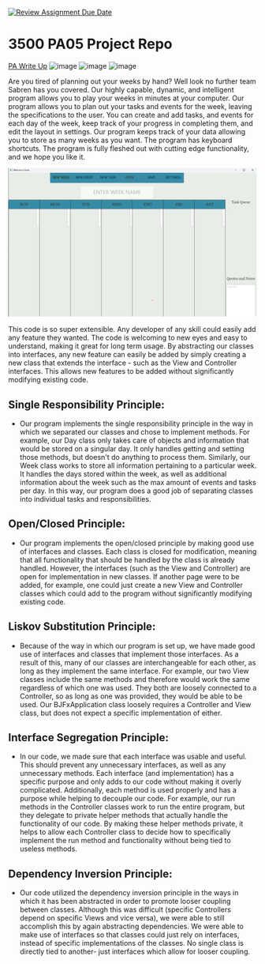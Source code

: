 [![Review Assignment Due Date](https://classroom.github.com/assets/deadline-readme-button-24ddc0f5d75046c5622901739e7c5dd533143b0c8e959d652212380cedb1ea36.svg)](https://classroom.github.com/a/x6ckGcN8)
# 3500 PA05 Project Repo

[PA Write Up](https://markefontenot.notion.site/PA-05-8263d28a81a7473d8372c6579abd6481)
![image](https://github.com/CS-3500-OOD/pa05-sabren/assets/124754518/16290a04-84a6-49c8-bc30-9c9c9eb79552)
![image](https://github.com/CS-3500-OOD/pa05-sabren/assets/124754518/0b5b4e68-ad33-4ae3-bb73-26ffa8ba2872)
![image](https://github.com/CS-3500-OOD/pa05-sabren/assets/124754518/72887295-45f8-41d7-b810-c331081eade0)

Are you tired of planning out your weeks by hand? Well look no further team Sabren has you covered. Our highly capable,
dynamic, and intelligent program allows you to play your weeks in minutes at your computer. Our program allows you to
plan out your tasks and events for the week, leaving the specifications to the user. You can create and add tasks, and 
events for each day of the week, keep track of your progress in completing them, and edit the layout in settings. Our
program keeps track of your data allowing you to store as many weeks as you want. The program has keyboard shortcuts. 
The program is fully fleshed out with cutting edge functionality, and we hope you like it.

![img.png](img.png)

This code is so super extensible. Any developer of any skill could easily add any feature they wanted.
The code is welcoming to new eyes and easy to understand, making it great for long term usage. By abstracting
our classes into interfaces, any new feature can easily be added by simply creating a new class that extends
the interface - such as the View and Controller interfaces. This allows new features to be added without
significantly modifying existing code.

## Single Responsibility Principle:

- Our program implements the single responsibility principle in the way in which we separated our classes and chose to implement methods. For example, our Day class only takes care of objects and information that would be stored on a singular day. It only handles getting and setting those methods, but doesn't do anything to process them. Similarly, our Week class works to store all information pertaining to a particular week. It handles the days stored within the week, as well as additional information about the week such as the max amount of events and tasks per day. In this way, our program does a good job of separating classes into individual tasks and responsibilities. 

## Open/Closed Principle:

- Our program implements the open/closed principle by making good use of interfaces and classes. Each class is closed for modification, meaning that all functionality that should be handled by the class is already handled. However, the interfaces (such as the View and Controller) are open for implementation in new classes. If another page were to be added, for example, one could just create a new View and Controller classes which could add to the program without significantly modifying existing code.

## Liskov Substitution Principle:

- Because of the way in which our program is set up, we have made good use of interfaces and classes that implement those interfaces. As a result of this, many of our classes are interchangeable for each other, as long as they implement the same interface. For example, our two View classes include the same methods and therefore would work the same regardless of which one was used. They both are loosely connected to a Controller, so as long as one was provided, they would be able to be used. Our BJFxApplication class loosely requires a Controller and View class, but does not expect a specific implementation of either.

## Interface Segregation Principle:

- In our code, we made sure that each interface was usable and useful. This should prevent any unnecessary interfaces, as well as any unnecessary methods. Each interface (and implementation) has a specific purpose and only adds to our code without making it overly complicated. Additionally, each method is used properly and has a purpose while helping to decouple our code. For example, our run methods in the Controller classes work to run the entire program, but they delegate to private helper methods that actually handle the functionality of our code. By making these helper methods private, it helps to allow each Controller class to decide how to specifically implement the run method and functionality without being tied to useless methods.

## Dependency Inversion Principle:

- Our code utilized the dependency inversion principle in the ways in which it has been abstracted in order to promote looser coupling between classes. Although this was difficult (specific Controllers depend on specific Views and vice versa), we were able to still accomplish this by again abstracting dependencies. We were able to make use of interfaces so that classes could just rely on interfaces, instead of specific implementations of the classes. No single class is directly tied to another- just interfaces which allow for looser coupling.